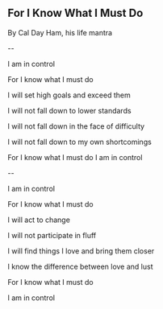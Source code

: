 ## For I Know What I Must Do
By Cal Day Ham, his life mantra

--

I am in control

For I know what I must do


I will set high goals and exceed them

I will not fall down to lower standards

I will not fall down in the face of difficulty

I will not fall down to my own shortcomings 


For I know what I must do
I am in control


--


I am in control 

For I know what I must do


I will act to change

I will not participate in fluff

I will find things I love and bring them closer

I know the difference between love and lust


For I know what I must do

I am in control 
